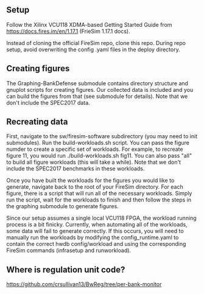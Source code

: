 ## Setup
Follow the Xilinx VCU118 XDMA-based Getting Started Guide from https://docs.fires.im/en/1.17.1 (FrieSim 1.17.1 docs).

Instead of cloning the official FireSim repo, clone this repo. During repo setup, avoid overwriting the config .yaml files in the deploy directory.

## Creating figures
The Graphing-BankDefense submodule contains directory structure and gnuplot scripts for creating figures. Our collected data is included and you can build the figures from that (see submodule for details). Note that we don't include the SPEC2017 data.

## Recreating data
First, navigate to the sw/firesim-software subdirectory (you may need to init submodules). Run the build-workloads.sh script. You can pass the figure numder to create a specific set of workloads. For example, to recreate figure 11, you would run ./build-workloads.sh fig11. You can also pass "all" to build all figure workloads (this will take a while). Note that we don't include the SPEC2017 benchmarks in these workloads.

Once you have built the workloads for the figures you would like to generate, navigate back to the root of your FireSim directory. For each figure, there is a script that will run all of the necessary workloads. Simply run the script, wait for the workloads to finish and then follow the steps in the graphing submodule to generate figures.

Since our setup assumes a single local VCU118 FPGA, the workload running process is a bit finicky. Currently, when automating all of the workloads, some data will fail to generate correctly. If this occurs, you will need to manually run the workloads by modifying the config_runtime.yaml to contain the correct hwdb config/workload and using the corresponding FireSim commands (infrasetup and runworkload).

## Where is regulation unit code?
https://github.com/crsullivan13/BwReg/tree/per-bank-monitor
